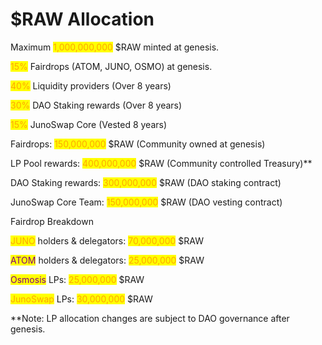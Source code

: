 # $RAW Allocation

Maximum <mark style="color:orange;">1,000,000,000</mark> <mark style="color:green;"></mark> $RAW minted at genesis.



<mark style="color:orange;">15%</mark> <mark style="color:green;"></mark> Fairdrops (ATOM, JUNO, OSMO) at genesis.

<mark style="color:orange;">40%</mark> Liquidity providers (Over 8 years)

<mark style="color:orange;">30%</mark> DAO Staking rewards (Over 8 years)

<mark style="color:orange;">15%</mark> <mark style="color:red;"></mark> JunoSwap Core (Vested 8 years)



Fairdrops: <mark style="color:green;"></mark> <mark style="color:orange;">150,000,000</mark> $RAW (Community owned at genesis)

LP Pool rewards: <mark style="color:green;"></mark> <mark style="color:orange;">400,000,000</mark> $RAW (Community controlled Treasury)\*\*

DAO Staking rewards: <mark style="color:orange;">300,000,000</mark> $RAW (DAO staking contract)

JunoSwap Core Team: <mark style="color:orange;">150,000,000</mark> $RAW (DAO vesting contract)



Fairdrop Breakdown

&#x20;

<mark style="color:orange;">JUNO</mark> holders & delegators: <mark style="color:orange;">70,000,000</mark> $RAW

<mark style="color:purple;">ATOM</mark> holders & delegators: <mark style="color:orange;">25,000,000</mark> $RAW



<mark style="color:purple;">Osmosis</mark> LPs: <mark style="color:orange;">25,000,000</mark> $RAW

<mark style="color:orange;">JunoSwap</mark> LPs: <mark style="color:orange;">30,000,000</mark> $RAW



\*\*Note: LP allocation changes are subject to DAO governance after genesis.&#x20;

